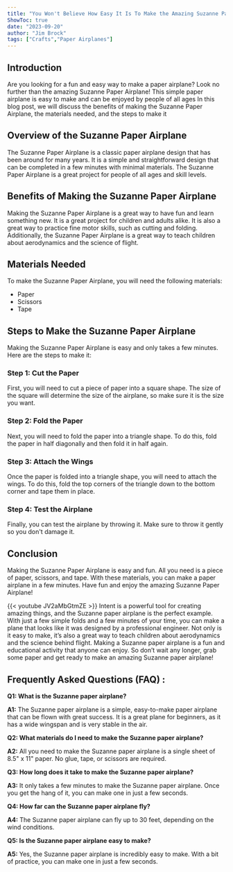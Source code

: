 ```yaml
---
title: "You Won't Believe How Easy It Is To Make the Amazing Suzanne Paper Airplane!"
ShowToc: true 
date: "2023-09-20"
author: "Jim Brock" 
tags: ["Crafts","Paper Airplanes"]
---
```

## Introduction

Are you looking for a fun and easy way to make a paper airplane? Look no further than the amazing Suzanne Paper Airplane! This simple paper airplane is easy to make and can be enjoyed by people of all ages In this blog post, we will discuss the benefits of making the Suzanne Paper Airplane, the materials needed, and the steps to make it 

## Overview of the Suzanne Paper Airplane

The Suzanne Paper Airplane is a classic paper airplane design that has been around for many years. It is a simple and straightforward design that can be completed in a few minutes with minimal materials. The Suzanne Paper Airplane is a great project for people of all ages and skill levels. 

## Benefits of Making the Suzanne Paper Airplane

Making the Suzanne Paper Airplane is a great way to have fun and learn something new. It is a great project for children and adults alike. It is also a great way to practice fine motor skills, such as cutting and folding. Additionally, the Suzanne Paper Airplane is a great way to teach children about aerodynamics and the science of flight. 

## Materials Needed

To make the Suzanne Paper Airplane, you will need the following materials: 

- Paper 
- Scissors 
- Tape 

## Steps to Make the Suzanne Paper Airplane

Making the Suzanne Paper Airplane is easy and only takes a few minutes. Here are the steps to make it: 

### Step 1: Cut the Paper 

First, you will need to cut a piece of paper into a square shape. The size of the square will determine the size of the airplane, so make sure it is the size you want. 

### Step 2: Fold the Paper 

Next, you will need to fold the paper into a triangle shape. To do this, fold the paper in half diagonally and then fold it in half again.

### Step 3: Attach the Wings 

Once the paper is folded into a triangle shape, you will need to attach the wings. To do this, fold the top corners of the triangle down to the bottom corner and tape them in place. 

### Step 4: Test the Airplane 

Finally, you can test the airplane by throwing it. Make sure to throw it gently so you don't damage it. 

## Conclusion

Making the Suzanne Paper Airplane is easy and fun. All you need is a piece of paper, scissors, and tape. With these materials, you can make a paper airplane in a few minutes. Have fun and enjoy the amazing Suzanne Paper Airplane!

{{< youtube JV2aMbGtmZE >}} 
Intent is a powerful tool for creating amazing things, and the Suzanne paper airplane is the perfect example. With just a few simple folds and a few minutes of your time, you can make a plane that looks like it was designed by a professional engineer. Not only is it easy to make, it’s also a great way to teach children about aerodynamics and the science behind flight. Making a Suzanne paper airplane is a fun and educational activity that anyone can enjoy. So don’t wait any longer, grab some paper and get ready to make an amazing Suzanne paper airplane!

## Frequently Asked Questions (FAQ) :
**Q1: What is the Suzanne paper airplane?**

**A1:** The Suzanne paper airplane is a simple, easy-to-make paper airplane that can be flown with great success. It is a great plane for beginners, as it has a wide wingspan and is very stable in the air. 

**Q2: What materials do I need to make the Suzanne paper airplane?**

**A2:** All you need to make the Suzanne paper airplane is a single sheet of 8.5" x 11" paper. No glue, tape, or scissors are required. 

**Q3: How long does it take to make the Suzanne paper airplane?**

**A3:** It only takes a few minutes to make the Suzanne paper airplane. Once you get the hang of it, you can make one in just a few seconds. 

**Q4: How far can the Suzanne paper airplane fly?**

**A4:** The Suzanne paper airplane can fly up to 30 feet, depending on the wind conditions. 

**Q5: Is the Suzanne paper airplane easy to make?**

**A5:** Yes, the Suzanne paper airplane is incredibly easy to make. With a bit of practice, you can make one in just a few seconds.



